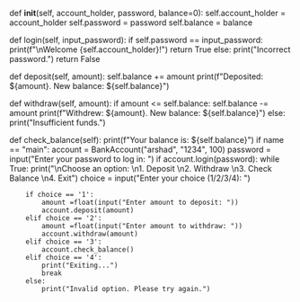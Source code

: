 
def __init__(self, account_holder, password, balance=0):
    self.account_holder = account_holder
    self.password = password
    self.balance = balance

def login(self, input_password):
    if self.password == input_password:
        print(f"\nWelcome {self.account_holder}!")
        return True
    else:
        print("Incorrect password.")
        return False

def deposit(self, amount):
    self.balance += amount
    print(f"Deposited: ${amount}. New balance: ${self.balance}")

def withdraw(self, amount):
    if amount <= self.balance:
        self.balance -= amount
        print(f"Withdrew: ${amount}. New balance: ${self.balance}")
    else:
        print("Insufficient funds.")

def check_balance(self):
    print(f"Your balance is: ${self.balance}")
if name == "main": account = BankAccount("arshad", "1234", 100) password = input("Enter your password to log in: ") if account.login(password): while True: print("\nChoose an option: \n1. Deposit \n2. Withdraw \n3. Check Balance \n4. Exit") choice = input("Enter your choice (1/2/3/4): ")

        if choice == '1':
            amount =float(input("Enter amount to deposit: "))
            account.deposit(amount)
        elif choice == '2':
            amount =float(input("Enter amount to withdraw: "))
            account.withdraw(amount)
        elif choice == '3':
            account.check_balance()
        elif choice == '4':
            print("Exiting...")
            break
        else:
            print("Invalid option. Please try again.")
